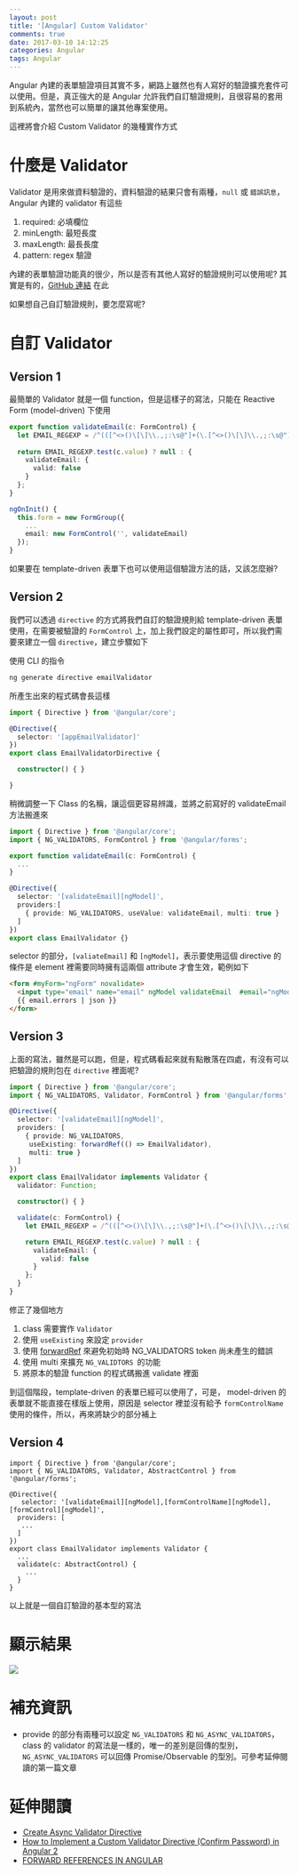 ```yaml
---
layout: post
title: '[Angular] Custom Validator'
comments: true
date: 2017-03-10 14:12:25
categories: Angular
tags: Angular
---
```


Angular 內建的表單驗證項目其實不多，網路上雖然也有人寫好的驗證擴充套件可以使用。但是，真正強大的是 Angular 允許我們自訂驗證規則，且很容易的套用到系統內，當然也可以簡單的讓其他專案使用。

這裡將會介紹 Custom Validator 的幾種實作方式
<!-- more -->

# 什麼是 Validator

Validator 是用來做資料驗證的，資料驗證的結果只會有兩種，`null` 或 `錯誤訊息`，Angular 內建的 validator 有這些

1. required: 必填欄位
2. minLength: 最短長度
3. maxLength: 最長長度
4. pattern: regex 驗證

內建的表單驗證功能真的很少，所以是否有其他人寫好的驗證規則可以使用呢? 其實是有的，[GitHub 連結](https://github.com/yuyang041060120/ng2-validation) 在此

如果想自己自訂驗證規則，要怎麼寫呢? 

# 自訂 Validator

##  Version 1

最簡單的 Validator 就是一個 function，但是這樣子的寫法，只能在 Reactive Form (model-driven) 下使用

```typescript
export function validateEmail(c: FormControl) {
  let EMAIL_REGEXP = /^(([^<>()\[\]\\.,;:\s@"]+(\.[^<>()\[\]\\.,;:\s@"]+)*)|(".+"))@((\[[0-9]{1,3}\.[0-9]{1,3}\.[0-9]{1,3}\.[0-9]{1,3}])|(([a-zA-Z\-0-9]+\.)+[a-zA-Z]{2,}))$/;
 
  return EMAIL_REGEXP.test(c.value) ? null : {
    validateEmail: {
      valid: false
    }
  };
}

ngOnInit() {
  this.form = new FormGroup({
    ...
    email: new FormControl('', validateEmail)
  });
}
```

如果要在 template-driven 表單下也可以使用這個驗證方法的話，又該怎麼辦?

##  Version 2

我們可以透過 `directive` 的方式將我們自訂的驗證規則給 template-driven 表單使用，在需要被驗證的 `FormControl` 上，加上我們設定的屬性即可，所以我們需要來建立一個 `directive`，建立步驟如下

使用 CLI 的指令

```typescript
ng generate directive emailValidator
```

所產生出來的程式碼會長這樣

```typescript
import { Directive } from '@angular/core';

@Directive({
  selector: '[appEmailValidator]'
})
export class EmailValidatorDirective {

  constructor() { }

}	
```

稍微調整一下 Class 的名稱，讓這個更容易辨識，並將之前寫好的 validateEmail 方法搬進來

```typescript
import { Directive } from '@angular/core';
import { NG_VALIDATORS, FormControl } from '@angular/forms';

export function validateEmail(c: FormControl) {
  ...
}

@Directive({
  selector: '[validateEmail][ngModel]',
  providers:[
    { provide: NG_VALIDATORS, useValue: validateEmail, multi: true }
  ]
})
export class EmailValidator {}

```
selector 的部分，`[valiateEmail]` 和 `[ngModel]`，表示要使用這個 directive 的條件是 element 裡需要同時擁有這兩個 attribute 才會生效，範例如下

```html
<form #myForm="ngForm" novalidate>
  <input type="email" name="email" ngModel validateEmail  #email="ngModel">
  {{ email.errors | json }}
</form>
```

##  Version 3

上面的寫法，雖然是可以跑，但是，程式碼看起來就有點散落在四處，有沒有可以把驗證的規則包在 `directive` 裡面呢? 

```typescript
import { Directive } from '@angular/core';
import { NG_VALIDATORS, Validator, FormControl } from '@angular/forms';

@Directive({
  selector: '[validateEmail][ngModel]',
  providers: [
    { provide: NG_VALIDATORS, 
     useExisting: forwardRef(() => EmailValidator), 
     multi: true }
  ]
})
export class EmailValidator implements Validator {
  validator: Function;

  constructor() { }

  validate(c: FormControl) {
    let EMAIL_REGEXP = /^(([^<>()\[\]\\.,;:\s@"]+(\.[^<>()\[\]\\.,;:\s@"]+)*)|(".+"))@((\[[0-9]{1,3}\.[0-9]{1,3}\.[0-9]{1,3}\.[0-9]{1,3}])|(([a-zA-Z\-0-9]+\.)+[a-zA-Z]{2,}))$/;

    return EMAIL_REGEXP.test(c.value) ? null : {
      validateEmail: {
        valid: false
      }
    };
  }
}
```

修正了幾個地方

1.  class  需要實作 `Validator`
2.  使用 `useExisting` 來設定 `provider`
3.  使用 [forwardRef](https://angular.io/docs/ts/latest/api/core/index/forwardRef-function.html) 來避免初始時 NG_VALIDATORS token 尚未產生的錯誤
4.  使用 multi 來擴充 `NG_VALIDTORS `的功能
5.  將原本的驗證 function 的程式碼搬進  validate 裡面

到這個階段，template-driven 的表單已經可以使用了，可是， model-driven 的表單就不能直接在樣版上使用，原因是 selector 裡並沒有給予 `formControlName` 使用的條件，所以，再來將缺少的部分補上

## Version 4

```typescirpt
import { Directive } from '@angular/core';
import { NG_VALIDATORS, Validator, AbstractControl } from '@angular/forms';

@Directive({
   selector: '[validateEmail][ngModel],[formControlName][ngModel],[formControl][ngModel]',
  providers: [
   ...
  ]
})
export class EmailValidator implements Validator {
  ...
  validate(c: AbstractControl) {
    ...
  }
}
```

以上就是一個自訂驗證的基本型的寫法

# 顯示結果

![](https://content.screencast.com/users/chgc/folders/Snagit/media/42deda5a-1d4e-4159-b2ac-4111afdedab5/03.10.2017-23.05.GIF)



# 補充資訊

* provide 的部分有兩種可以設定 `NG_VALIDATORS` 和 `NG_ASYNC_VALIDATORS`，class 的 validator 的寫法是一樣的，唯一的差別是回傳的型別， `NG_ASYNC_VALIDATORS` 可以回傳 Promise/Observable 的型別。可參考延伸閱讀的第一篇文章

# 延伸閱讀

* [ Create Async Validator Directive](https://netbasal.com/angular-2-forms-create-async-validator-directive-dd3fd026cb45#.kqtmuxumh)
* [How to Implement a Custom Validator Directive (Confirm Password) in Angular 2](https://scotch.io/tutorials/how-to-implement-a-custom-validator-directive-confirm-password-in-angular-2)
* [FORWARD REFERENCES IN ANGULAR](https://blog.thoughtram.io/angular/2016/03/14/custom-validators-in-angular-2.html)


